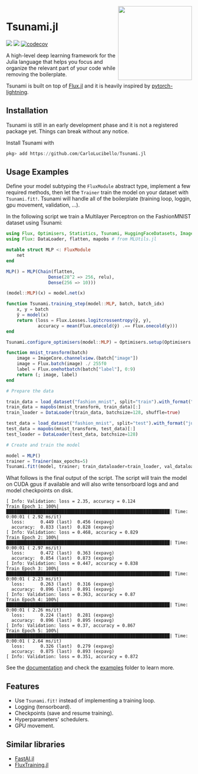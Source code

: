 <img align="right" width="200px" src="https://raw.githubusercontent.com/CarloLucibello/Tsunami.jl/main/docs/src/assets/the_great_wave.jpg">

# Tsunami.jl

[![](https://img.shields.io/badge/docs-dev-blue.svg)](https://CarloLucibello.github.io/Tsunami.jl/dev)
![](https://github.com/CarloLucibello/Tsunami.jl/actions/workflows/ci.yml/badge.svg)
[![codecov](https://codecov.io/gh/CarloLucibello/Tsunami.jl/branch/main/graph/badge.svg?token=UhgCzsHqhM)](https://codecov.io/gh/CarloLucibello/Tsunami.jl)

A high-level deep learning framework for the Julia language 
that helps you focus and organize the relevant part of your code
while removing the boilerplate. 

Tsunami  is built on top of [Flux.jl](https://github.com/FluxML/Flux.jl)
and it is heavily inspired by [pytorch-lightning](https://pytorch-lightning.readthedocs.io/en/latest/).


## Installation 

Tsunami is still in an early development phase and it is not a registered package yet. 
Things can break without any notice. 

Install Tsunami with 
```julia
pkg> add https://github.com/CarloLucibello/Tsunami.jl
```

## Usage Examples

Define your model subtyping the `FluxModule` abstract type, implement a few required methods, then let the `Trainer`
train the model on your dataset with `Tsunami.fit!`. Tsunami will handle all of the boilerplate (training loop, loggin, gpu movement, validation, ...).

In the following script we train a Multilayer Perceptron on the FashionMNIST dataset using Tsunami:
```julia
using Flux, Optimisers, Statistics, Tsunami, HuggingFaceDatasets, ImageCore
using Flux: DataLoader, flatten, mapobs # from MLUtils.jl

mutable struct MLP <: FluxModule
    net
end

MLP() = MLP(Chain(flatten,
                Dense(28^2 => 256, relu), 
                Dense(256 => 10)))

(model::MLP)(x) = model.net(x)

function Tsunami.training_step(model::MLP, batch, batch_idx)
    x, y = batch
    ŷ = model(x)    
    return (loss = Flux.Losses.logitcrossentropy(ŷ, y), 
            accuracy = mean(Flux.onecold(ŷ) .== Flux.onecold(y)))
end

Tsunami.configure_optimisers(model::MLP) = Optimisers.setup(Optimisers.AdamW(1e-3), model)

function mnist_transform(batch)
    image = ImageCore.channelview.(batch["image"])
    image = Flux.batch(image) ./ 255f0
    label = Flux.onehotbatch(batch["label"], 0:9)
    return (; image, label)
end

# Prepare the data

train_data = load_dataset("fashion_mnist", split="train").with_format("julia")
train_data = mapobs(mnist_transform, train_data)[:]
train_loader = DataLoader(train_data, batchsize=128, shuffle=true)

test_data = load_dataset("fashion_mnist", split="test").with_format("julia")
test_data = mapobs(mnist_transform, test_data)[:]
test_loader = DataLoader(test_data, batchsize=128)

# Create and train the model

model = MLP()
trainer = Trainer(max_epochs=5)
Tsunami.fit!(model, trainer; train_dataloader=train_loader, val_dataloader=test_loader)
```

What follows is the final output of the script. The script will train the model on CUDA gpus if available and will also write tensorboard logs and
and model checkpoints on disk.

```
[ Info: Validation: loss = 2.35, accuracy = 0.124
Train Epoch 1: 100%|██████████████████████████████████████████████████████████████| Time: 0:00:01 ( 2.92 ms/it)
  loss:      0.449 (last)  0.456 (expavg)
  accuracy:  0.833 (last)  0.828 (expavg)
[ Info: Validation: loss = 0.468, accuracy = 0.829
Train Epoch 2: 100%|██████████████████████████████████████████████████████████████| Time: 0:00:01 ( 2.97 ms/it)
  loss:      0.472 (last)  0.363 (expavg)
  accuracy:  0.854 (last)  0.873 (expavg)
[ Info: Validation: loss = 0.447, accuracy = 0.838
Train Epoch 3: 100%|██████████████████████████████████████████████████████████████| Time: 0:00:01 ( 2.23 ms/it)
  loss:      0.263 (last)  0.316 (expavg)
  accuracy:  0.896 (last)  0.891 (expavg)
[ Info: Validation: loss = 0.363, accuracy = 0.87
Train Epoch 4: 100%|██████████████████████████████████████████████████████████████| Time: 0:00:01 ( 2.26 ms/it)
  loss:      0.224 (last)  0.281 (expavg)
  accuracy:  0.896 (last)  0.895 (expavg)
[ Info: Validation: loss = 0.37, accuracy = 0.867
Train Epoch 5: 100%|██████████████████████████████████████████████████████████████| Time: 0:00:01 ( 2.64 ms/it)
  loss:      0.326 (last)  0.279 (expavg)
  accuracy:  0.875 (last)  0.893 (expavg)
[ Info: Validation: loss = 0.351, accuracy = 0.872
```

See the [documentation](https://carlolucibello.github.io/Tsunami.jl/dev/) and check the [examples](https://github.com/CarloLucibello/Tsunami.jl/tree/main/examples) folder to learn more.

## Features

- Use `Tsunami.fit!` instead of implementing a training loop.
- Logging (tensorboard).
- Checkpoints (save and resume training).
- Hyperparameters' schedulers.
- GPU movement.


## Similar libraries 

- [FastAI.jl](https://github.com/FluxML/FastAI.jl)
- [FluxTraining.jl](https://github.com/FluxML/FluxTraining.jl)
